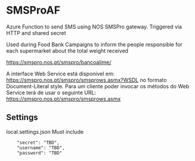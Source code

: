 # SMSProAF
Azure Function to send SMS using NOS SMSPro gateway. Triggered via HTTP and shared secret

Used during Food Bank Campaigns to inform the people responsible for each supermarket about the total weight received

https://smspro.nos.pt/smspro/bancoalime/

A interface Web Service está disponível em:
https://smspro.nos.pt/smspro/smsprows.asmx?WSDL no formato Document-Literal style.
Para um cliente poder invocar os métodos do Web Service terá de usar o seguinte URL:
https://smspro.nos.pt/smspro/smsprows.asmx

## Settings
local.settings.json
Must include
```
    "secret": "TBD",
    "username": "TBD",
    "password": "TBD"
```
